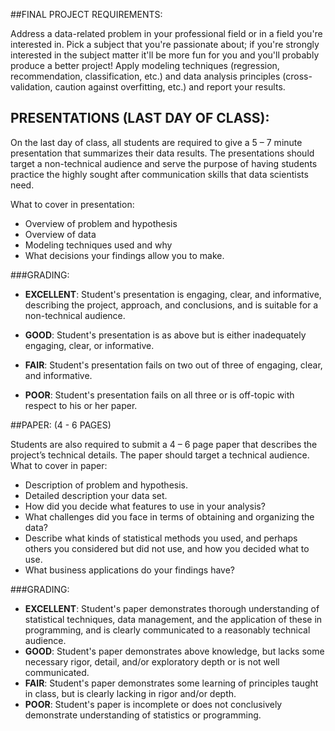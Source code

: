 ##FINAL PROJECT REQUIREMENTS:

Address a data-related problem in your professional field or in a field you're interested in. Pick a subject that you're passionate about; if you're strongly interested in the subject matter it'll be more fun for you and you'll probably produce a better project! Apply modeling techniques (regression, recommendation, classification, etc.) and data analysis principles (cross-validation, caution against overfitting, etc.) and report your results.


## PRESENTATIONS (LAST DAY OF CLASS):
On the last day of class, all students are required to give a 5 – 7 minute presentation that summarizes their data results.  The presentations should target a non-technical audience and serve the purpose of having students practice the highly sought after communication skills that data scientists need.

What to cover in presentation:

* Overview of problem and hypothesis
* Overview of data
* Modeling techniques used and why
* What decisions your findings allow you to make.


###GRADING:

* **EXCELLENT**: Student's presentation is engaging, clear, and informative, describing the project, approach, and conclusions, and is suitable for a non-technical audience.

* **GOOD**: Student's presentation is as above but is either inadequately engaging, clear, or informative. 

* **FAIR**: Student's presentation fails on two out of three of engaging, clear, and informative. 

* **POOR**: Student's presentation fails on all three or is off-topic with respect to his or her paper. 


##PAPER: (4 - 6 PAGES) 

Students are also required to submit a 4 – 6 page paper that describes the project’s technical details.  The paper should target a technical audience.
What to cover in paper:

* Description of problem and hypothesis.
* Detailed description your data set. 
* How did you decide what features to use in your analysis? 
* What challenges did you face in terms of obtaining and organizing the data? 
* Describe what kinds of statistical methods you used, and perhaps others you considered but did not use, and how you decided what to use. 
* What business applications do your findings have? 


###GRADING:
* **EXCELLENT**:    Student's paper demonstrates thorough understanding of statistical techniques, data management, and the application of these in programming, and is clearly communicated to a reasonably technical audience. 
* **GOOD**: Student's paper demonstrates above knowledge, but lacks some necessary rigor, detail, and/or exploratory depth or is not well communicated. 
* **FAIR**: Student's paper demonstrates some learning of principles taught in class, but is clearly lacking in rigor and/or depth. 
* **POOR**:     Student's paper is incomplete or does not conclusively demonstrate understanding of statistics or programming. 
